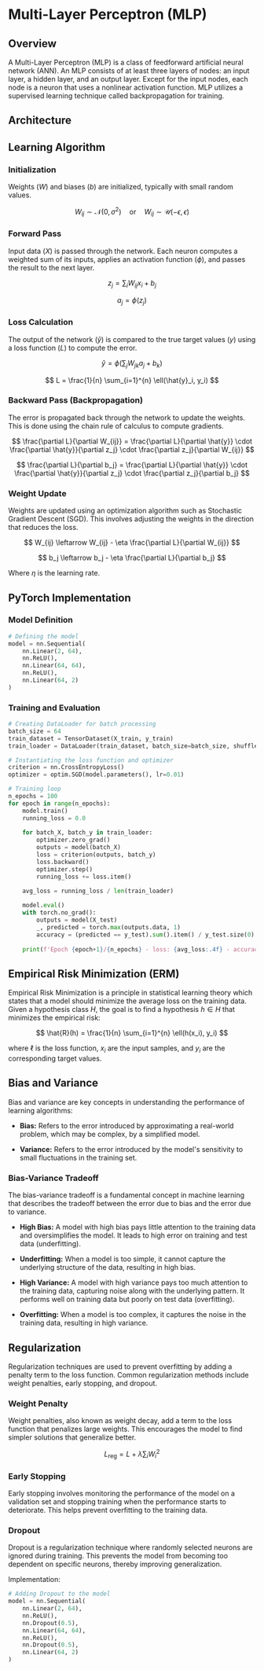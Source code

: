 
# Multi-Layer Perceptron (MLP)

## Overview

A Multi-Layer Perceptron (MLP) is a class of feedforward artificial neural network (ANN). An MLP consists of at least three layers of nodes: an input layer, a hidden layer, and an output layer. Except for the input nodes, each node is a neuron that uses a nonlinear activation function. MLP utilizes a supervised learning technique called backpropagation for training.

## Architecture


## Learning Algorithm

### Initialization

Weights ($W$) and biases ($b$) are initialized, typically with small random values.

$$
W_{ij} \sim \mathcal{N}(0, \sigma^2) \quad \text{or} \quad W_{ij} \sim \mathcal{U}(-\epsilon, \epsilon)
$$

### Forward Pass

Input data ($X$) is passed through the network. Each neuron computes a weighted sum of its inputs, applies an activation function ($\phi$), and passes the result to the next layer.

$$
z_j = \sum_{i} W_{ij} x_i + b_j
$$

$$
a_j = \phi(z_j)
$$

### Loss Calculation

The output of the network ($\hat{y}$) is compared to the true target values ($y$) using a loss function ($L$) to compute the error.

$$
\hat{y} = \phi \left( \sum_{j} W_{jk} a_j + b_k \right)
$$

$$
L = \frac{1}{n} \sum_{i=1}^{n} \ell(\hat{y}_i, y_i)
$$

### Backward Pass (Backpropagation)

The error is propagated back through the network to update the weights. This is done using the chain rule of calculus to compute gradients.

$$
\frac{\partial L}{\partial W_{ij}} = \frac{\partial L}{\partial \hat{y}} \cdot \frac{\partial \hat{y}}{\partial z_j} \cdot \frac{\partial z_j}{\partial W_{ij}}
$$

$$
\frac{\partial L}{\partial b_j} = \frac{\partial L}{\partial \hat{y}} \cdot \frac{\partial \hat{y}}{\partial z_j} \cdot \frac{\partial z_j}{\partial b_j}
$$

### Weight Update

Weights are updated using an optimization algorithm such as Stochastic Gradient Descent (SGD). This involves adjusting the weights in the direction that reduces the loss.

$$
W_{ij} \leftarrow W_{ij} - \eta \frac{\partial L}{\partial W_{ij}}
$$

$$
b_j \leftarrow b_j - \eta \frac{\partial L}{\partial b_j}
$$

Where $\eta$ is the learning rate.

## PyTorch Implementation

### Model Definition

```py
# Defining the model
model = nn.Sequential(
    nn.Linear(2, 64),
    nn.ReLU(),
    nn.Linear(64, 64),
    nn.ReLU(),
    nn.Linear(64, 2)
)
```

### Training and Evaluation

```py
# Creating DataLoader for batch processing
batch_size = 64
train_dataset = TensorDataset(X_train, y_train)
train_loader = DataLoader(train_dataset, batch_size=batch_size, shuffle=True)
```

```py
# Instantiating the loss function and optimizer
criterion = nn.CrossEntropyLoss()
optimizer = optim.SGD(model.parameters(), lr=0.01)
```

```py
# Training loop
n_epochs = 100
for epoch in range(n_epochs):
    model.train()
    running_loss = 0.0
    
    for batch_X, batch_y in train_loader:
        optimizer.zero_grad()
        outputs = model(batch_X)
        loss = criterion(outputs, batch_y)
        loss.backward()
        optimizer.step()
        running_loss += loss.item()
    
    avg_loss = running_loss / len(train_loader)

    model.eval()
    with torch.no_grad():
        outputs = model(X_test)
        _, predicted = torch.max(outputs.data, 1)
        accuracy = (predicted == y_test).sum().item() / y_test.size(0)
    
    print(f'Epoch {epoch+1}/{n_epochs} - loss: {avg_loss:.4f} - accuracy: {accuracy:.4f}')
```

## Empirical Risk Minimization (ERM)

Empirical Risk Minimization is a principle in statistical learning theory which states that a model should minimize the average loss on the training data. Given a hypothesis class $H$, the goal is to find a hypothesis $h \in H$ that minimizes the empirical risk:

$$
\hat{R}(h) = \frac{1}{n} \sum_{i=1}^{n} \ell(h(x_i), y_i)
$$

where $\ell$ is the loss function, $x_i$ are the input samples, and $y_i$ are the corresponding target values.

## Bias and Variance

Bias and variance are key concepts in understanding the performance of learning algorithms:

- **Bias:** Refers to the error introduced by approximating a real-world problem, which may be complex, by a simplified model.

- **Variance:** Refers to the error introduced by the model's sensitivity to small fluctuations in the training set.

### Bias-Variance Tradeoff

The bias-variance tradeoff is a fundamental concept in machine learning that describes the tradeoff between the error due to bias and the error due to variance.

- **High Bias:** A model with high bias pays little attention to the training data and oversimplifies the model. It leads to high error on training and test data (underfitting).

- **Underfitting:** When a model is too simple, it cannot capture the underlying structure of the data, resulting in high bias.

- **High Variance:** A model with high variance pays too much attention to the training data, capturing noise along with the underlying pattern. It performs well on training data but poorly on test data (overfitting).

- **Overfitting:** When a model is too complex, it captures the noise in the training data, resulting in high variance.

## Regularization

Regularization techniques are used to prevent overfitting by adding a penalty term to the loss function. Common regularization methods include weight penalties, early stopping, and dropout.

### Weight Penalty

Weight penalties, also known as weight decay, add a term to the loss function that penalizes large weights. This encourages the model to find simpler solutions that generalize better.

$$
L_{\text{reg}} = L + \lambda \sum_{i} W_{i}^2
$$

### Early Stopping

Early stopping involves monitoring the performance of the model on a validation set and stopping training when the performance starts to deteriorate. This helps prevent overfitting to the training data.

### Dropout

Dropout is a regularization technique where randomly selected neurons are ignored during training. This prevents the model from becoming too dependent on specific neurons, thereby improving generalization.

Implementation:

```py
# Adding Dropout to the model
model = nn.Sequential(
    nn.Linear(2, 64),
    nn.ReLU(),
    nn.Dropout(0.5),
    nn.Linear(64, 64),
    nn.ReLU(),
    nn.Dropout(0.5),
    nn.Linear(64, 2)
)
```
